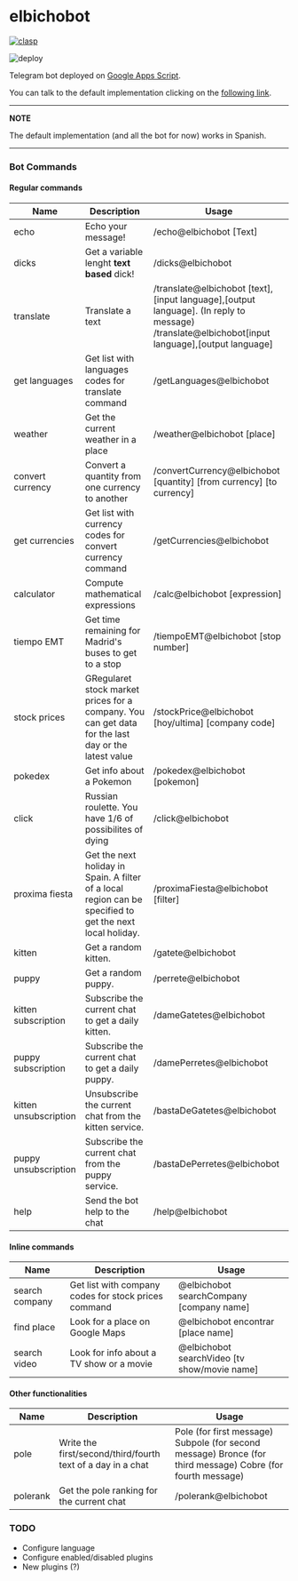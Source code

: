 # elbichobot

[![clasp](https://img.shields.io/badge/built%20with-clasp-4285f4.svg)](https://github.com/google/clasp)

![deploy](https://github.com/manglaneso/elbichobot/workflows/deploy/badge.svg)

Telegram bot deployed on [Google Apps Script](https://developers.google.com/apps-script).

You can talk to the default implementation clicking on the [following link](https://t.me/elbichobot).

---
**NOTE**

The default implementation (and all the bot for now) works in Spanish.

---


### Bot Commands

#### Regular commands

| Name | Description | Usage |
| --- | --- | --- |
| echo | Echo your message! | /echo@elbichobot [Text] |
| dicks | Get a variable lenght **text based** dick! | /dicks@elbichobot |
| translate | Translate a text | /translate@elbichobot [text],[input language],[output language]. (In reply to message) /translate@elbichobot[input language],[output language] |
| get languages | Get list with languages codes for translate command | /getLanguages@elbichobot |
| weather | Get the current weather in a place | /weather@elbichobot [place] |
| convert currency | Convert a quantity from one currency to another | /convertCurrency@elbichobot [quantity] [from currency] [to currency] |
| get currencies | Get list with currency codes for convert currency command | /getCurrencies@elbichobot |
| calculator | Compute mathematical expressions | /calc@elbichobot [expression] |
| tiempo EMT | Get time remaining for Madrid's buses to get to a stop | /tiempoEMT@elbichobot [stop number] |
| stock prices | GRegularet stock market prices for a company. You can get data for the last day or the latest value | /stockPrice@elbichobot [hoy/ultima] [company code] |
| pokedex | Get info about a Pokemon | /pokedex@elbichobot [pokemon] |
| click | Russian roulette. You have 1/6 of possibilites of dying | /click@elbichobot |
| proxima fiesta | Get the next holiday in Spain. A filter of a local region can be specified to get the next local holiday. | /proximaFiesta@elbichobot [filter] |
| kitten | Get a random kitten. | /gatete@elbichobot |
| puppy | Get a random puppy. | /perrete@elbichobot |
| kitten subscription | Subscribe the current chat to get a daily kitten. | /dameGatetes@elbichobot |
| puppy subscription | Subscribe the current chat to get a daily puppy. | /damePerretes@elbichobot |
| kitten unsubscription | Unsubscribe the current chat from the kitten service. | /bastaDeGatetes@elbichobot |
| puppy unsubscription | Subscribe the current chat from the puppy service. | /bastaDePerretes@elbichobot |
| help| Send the bot help to the chat | /help@elbichobot |

#### Inline commands

| Name | Description | Usage |
| --- | --- | --- |
| search company | Get list with company codes for stock prices command | @elbichobot searchCompany [company name] |
| find place | Look for a place on Google Maps | @elbichobot encontrar [place name] |
| search video | Look for info about a TV show or a movie | @elbichobot searchVideo [tv show/movie name] |

#### Other functionalities

| Name | Description | Usage |
| --- | --- | --- |
| pole | Write the first/second/third/fourth text of a day in a chat | Pole (for first message) Subpole (for second message) Bronce (for third message) Cobre (for fourth message) |
| polerank | Get the pole ranking for the current chat | /polerank@elbichobot |

### TODO

- Configure language
- Configure enabled/disabled plugins
- New plugins (?)

